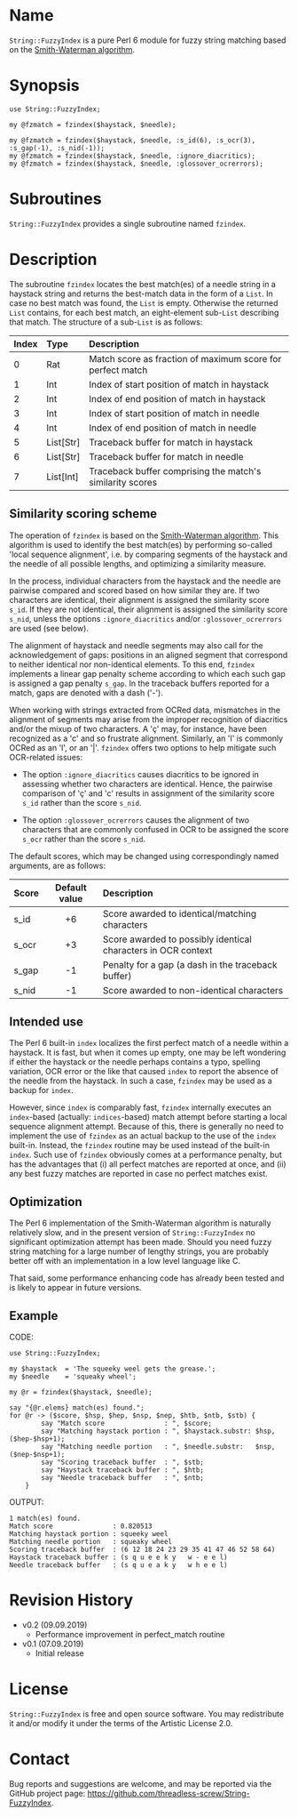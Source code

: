 # Name
`String::FuzzyIndex` is a pure Perl 6 module for fuzzy string matching based on
the [Smith-Waterman algorithm](https://en.wikipedia.org/wiki/Smith%E2%80%93Waterman_algorithm).

# Synopsis
    use String::FuzzyIndex;

    my @fzmatch = fzindex($haystack, $needle);

    my @fzmatch = fzindex($haystack, $needle, :s_id(6), :s_ocr(3), :s_gap(-1), :s_nid(-1));
    my @fzmatch = fzindex($haystack, $needle, :ignore_diacritics);
    my @fzmatch = fzindex($haystack, $needle, :glossover_ocrerrors);

# Subroutines
`String::FuzzyIndex` provides a single subroutine named `fzindex`.

# Description
The subroutine `fzindex` locates the best match(es) of a needle string in a
haystack string and returns the best-match data in the form of a `List`. In case
no best match was found, the `List` is empty. Otherwise the returned `List`
contains, for each best match, an eight-element sub-`List` describing that
match. The structure of a sub-`List` is as follows:

| Index |  Type     | Description                                                 |
|:------|:----------|:------------------------------------------------------------|
| 0     | Rat       | Match score as fraction of maximum score for perfect match  |
| 1     | Int       | Index of start position of match in haystack                |
| 2     | Int       | Index of end position of match in haystack                  |
| 3     | Int       | Index of start position of match in needle                  |
| 4     | Int       | Index of end position of match in needle                    |
| 5     | List[Str] | Traceback buffer for match in haystack                      |
| 6     | List[Str] | Traceback buffer for match in needle                        |
| 7     | List[Int] | Traceback buffer comprising the match's similarity scores   |

## Similarity scoring scheme
The operation of `fzindex` is based on the [Smith-Waterman
algorithm](https://en.wikipedia.org/wiki/Smith%E2%80%93Waterman_algorithm). This
algorithm is used to identify the best match(es) by performing so-called 'local
sequence alignment', i.e. by comparing segments of the haystack and the needle
of all possible lengths, and optimizing a similarity measure.

In the process, individual characters from the haystack and the needle are
pairwise compared and scored based on how similar they are. If two characters
are identical, their alignment is assigned the similarity score `s_id`. If they
are not identical, their alignment is assigned the similarity score `s_nid`,
unless the options `:ignore_diacritics` and/or `:glossover_ocrerrors` are used
(see below).

The alignment of haystack and needle segments may also call for the
acknowledgement of gaps: positions in an aligned segment that correspond to
neither identical nor non-identical elements. To this end, `fzindex` implements
a linear gap penalty scheme according to which each such gap is assigned a gap
penalty `s_gap`. In the traceback buffers reported for a match, gaps are denoted
with a dash ('-').

When working with strings extracted from OCRed data, mismatches in the alignment
of segments may arise from the improper recognition of diacritics and/or the
mixup of two characters. A 'ç' may, for instance, have been recognized as a 'c'
and so frustrate alignment. Similarly, an 'I' is commonly OCRed as an 'l', or an
'|'. `fzindex` offers two options to help mitigate such OCR-related issues:

* The option `:ignore_diacritics` causes diacritics to be ignored in assessing
  whether two characters are identical. Hence, the pairwise comparison of 'ç'
  and 'c' results in assignment of the similarity score `s_id` rather than the
  score `s_nid`.

* The option `:glossover_ocrerrors` causes the alignment of two characters that
are commonly confused in OCR to be assigned the score `s_ocr` rather than the
score `s_nid`.

The default scores, which may be changed using correspondingly named arguments,
are as follows:

| Score |  Default value | Description                                                   |
|:------|:--------------:|:--------------------------------------------------------------|
| s_id  | +6             | Score awarded to identical/matching characters                |
| s_ocr | +3             | Score awarded to possibly identical characters in OCR context |
| s_gap | -1             | Penalty for a gap (a dash in the traceback buffer)            |
| s_nid | -1             | Score awarded to non-identical characters                     |

## Intended use
The Perl 6 built-in `index` localizes the first perfect match of a needle within
a haystack. It is fast, but when it comes up empty, one may be left wondering if
either the haystack or the needle perhaps contains a typo, spelling variation,
OCR error or the like that caused `index` to report the absence of the needle
from the haystack. In such a case, `fzindex` may be used as a backup for `index`.

However, since `index` is comparably fast, `fzindex` internally executes an
`index`-based (actually: `indices`-based) match attempt before starting a local
sequence alignment attempt. Because of this, there is generally no need to
implement the use of `fzindex` as an actual backup to the use of the `index`
built-in. Instead, the `fzindex` routine may be used instead of the built-in
`index`. Such use of `fzindex` obviously comes at a performance penalty, but has
the advantages that (i) all perfect matches are reported at once, and (ii) any
best fuzzy matches are reported in case no perfect matches exist.


## Optimization
The Perl 6 implementation of the Smith-Waterman algorithm is naturally
relatively slow, and in the present version of `String::FuzzyIndex` no
significant optimization attempt has been made. Should you need fuzzy string
matching for a large number of lengthy strings, you are probably better off with
an implementation in a low level language like C.

That said, some performance enhancing code has already been tested and is likely
to appear in future versions.

## Example

CODE:

    use String::FuzzyIndex;

    my $haystack  = 'The squeeky weel gets the grease.';
    my $needle    = 'squeaky wheel';

    my @r = fzindex($haystack, $needle);

    say "{@r.elems} match(es) found.";
    for @r -> ($score, $hsp, $hep, $nsp, $nep, $htb, $ntb, $stb) {
            say "Match score               : ", $score;
            say "Matching haystack portion : ", $haystack.substr: $hsp, ($hep-$hsp+1);
            say "Matching needle portion   : ", $needle.substr:   $nsp, ($nep-$nsp+1);
            say "Scoring traceback buffer  : ", $stb;
            say "Haystack traceback buffer : ", $htb;
            say "Needle traceback buffer   : ", $ntb;
        }

OUTPUT:

    1 match(es) found.
    Match score               : 0.820513
    Matching haystack portion : squeeky weel
    Matching needle portion   : squeaky wheel
    Scoring traceback buffer  : (6 12 18 24 23 29 35 41 47 46 52 58 64)
    Haystack traceback buffer : (s q u e e k y   w - e e l)
    Needle traceback buffer   : (s q u e a k y   w h e e l)

# Revision History

* v0.2 (09.09.2019)
  - Performance improvement in perfect_match routine
* v0.1 (07.09.2019)
  - Initial release

# License
`String::FuzzyIndex` is free and open source software. You may redistribute
it and/or modify it under the terms of the Artistic License 2.0.

# Contact
Bug reports and suggestions are welcome, and may be reported via the GitHub
project page: https://github.com/threadless-screw/String-FuzzyIndex.